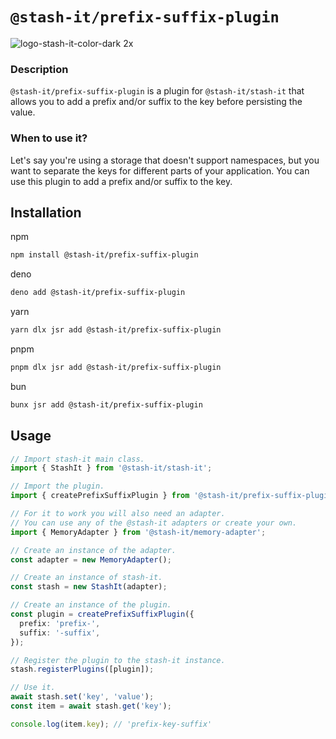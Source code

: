 # `@stash-it/prefix-suffix-plugin`

![logo-stash-it-color-dark 2x](https://user-images.githubusercontent.com/1819138/30385483-99fd209c-98a7-11e7-85e2-595791d8d894.png)

### Description

`@stash-it/prefix-suffix-plugin` is a plugin for `@stash-it/stash-it` that allows you to add a prefix and/or suffix to the key before persisting the value.

### When to use it?

Let's say you're using a storage that doesn't support namespaces, but you want to separate the keys for different parts of your application. You can use this plugin to add a prefix and/or suffix to the key.

## Installation

npm
```bash
npm install @stash-it/prefix-suffix-plugin
```

deno
```bash
deno add @stash-it/prefix-suffix-plugin
```

yarn
```bash
yarn dlx jsr add @stash-it/prefix-suffix-plugin
```

pnpm
```bash
pnpm dlx jsr add @stash-it/prefix-suffix-plugin
```

bun
```bash
bunx jsr add @stash-it/prefix-suffix-plugin
```

## Usage

```ts
// Import stash-it main class.
import { StashIt } from '@stash-it/stash-it';

// Import the plugin.
import { createPrefixSuffixPlugin } from '@stash-it/prefix-suffix-plugin';

// For it to work you will also need an adapter.
// You can use any of the @stash-it adapters or create your own.
import { MemoryAdapter } from '@stash-it/memory-adapter';

// Create an instance of the adapter.
const adapter = new MemoryAdapter();

// Create an instance of stash-it.
const stash = new StashIt(adapter);

// Create an instance of the plugin.
const plugin = createPrefixSuffixPlugin({
  prefix: 'prefix-',
  suffix: '-suffix',
});

// Register the plugin to the stash-it instance.
stash.registerPlugins([plugin]);

// Use it.
await stash.set('key', 'value');
const item = await stash.get('key');

console.log(item.key); // 'prefix-key-suffix'
```